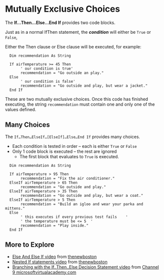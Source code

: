 # Mutually Exclusive Choices #
The **If…Then…Else…End If** provides two code blocks.

Just as in a normal IfThen statement, the **_condition_** will either be `True` or `False`,

Either the Then clause or Else clause will be executed, for example:
```
  Dim recommendation As String

  If airTemperature >= 45 Then
       ' our condition is true'
       recommendation = "Go outside an play."
  Else
       ' our condition is false'
       recommendation = "Go outside and play, but wear a jacket."
  End If
```

These are two mutually exclusive choices.
Once this code has finished executing, the string `recommendation` must contain one and only one
of the values defined.

## Many Choices ##
The `If…Then…ElseIf…[ElseIf]…Else…End If` provides many choices.
  * Each condition is tested in order – each is either `True` or `False`
  * Only 1 code block is executed – the rest are ignored
    * The first block that evaluates to `True` is executed.

```
  Dim recommendation As String

  If airTemperature > 95 Then
       recommendation = "Fix the air conditioner."
  ElseIf airTemperature > 65 Then
       recommendation = "Go outside and play."
  ElseIf airTemperature > 35 Then
       recommendation = "Go outside and play, but wear a coat."
  ElseIf airTemperature > 5 Then
       recommendation = "Build an igloo and wear your parka and mittens."
  Else
       ' this executes if every previous test fails    '
       ' the temperature must be <= 5  '
       recommendation = "Play inside."
  End If
```


## More to Explore ##
  * [Else And Else If video](https://www.youtube.com/watch?v=T-J2dSPanGE) from [thenewboston](https://www.thenewboston.com/videos.php)
  * [Nested If statements video](https://www.youtube.com/watch?v=PqGYLQPPZsA) from [thenewboston](https://www.thenewboston.com/videos.php)
  * [Branching with the If..Then..Else Decision Statement video](http://channel9.msdn.com/series/Visual-Basic-Fundamentals-for-Absolute-Beginners/07) from [Channel 9 microsoftvirtualacademy.com](http://channel9.msdn.com/Series/Visual-Basic-Fundamentals-for-Absolute-Beginners)
